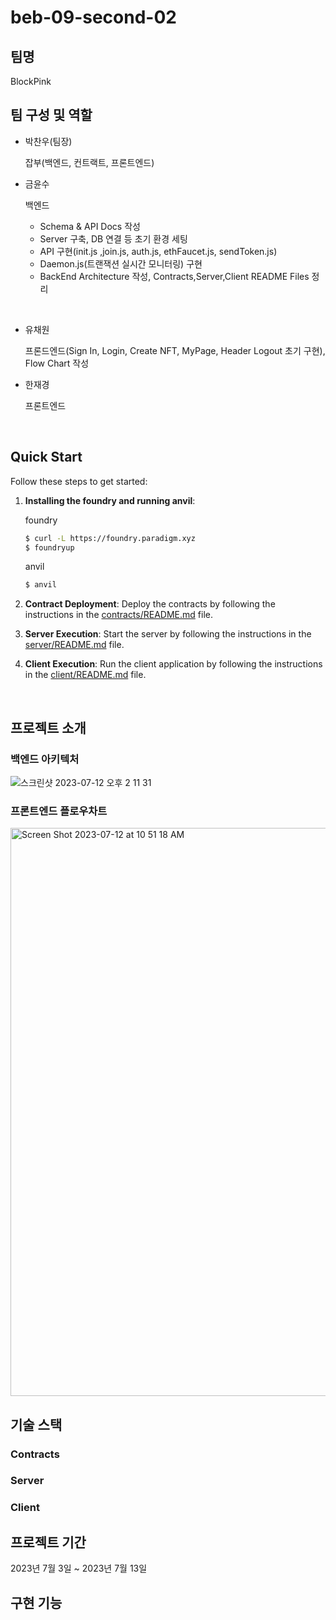 # beb-09-second-02

## 팀명

BlockPink
<br>

## 팀 구성 및 역할

- 박찬우(팀장)

  잡부(백엔드, 컨트랙트, 프론트엔드)
  <br>

- 금윤수

  백엔드
  - Schema & API Docs 작성
  - Server 구축, DB 연결 등 초기 환경 세팅
  - API 구현(init.js ,join.js, auth.js, ethFaucet.js, sendToken.js)
  - Daemon.js(트랜잭션 실시간 모니터링) 구현
  - BackEnd Architecture 작성, Contracts,Server,Client README Files 정리

<br>

- 유채원

  프론드엔드(Sign In, Login, Create NFT, MyPage, Header Logout 초기 구현), Flow Chart 작성

- 한재경

  프론트엔드  
      
<br> 

## Quick Start

Follow these steps to get started:

1. **Installing the foundry and running anvil**: 

      foundry<br>

      ```bash
      $ curl -L https://foundry.paradigm.xyz
      $ foundryup
      ```

      anvil<br>

      ```bash
      $ anvil
      ```

2. **Contract Deployment**: Deploy the contracts by following the instructions in the [contracts/README.md](./contracts/README.md) file.

3. **Server Execution**: Start the server by following the instructions in the [server/README.md](./server/README.md) file.

4. **Client Execution**: Run the client application by following the instructions in the [client/README.md](./client/README.md) file.

<br>

## 프로젝트 소개

### 백엔드 아키텍처
![스크린샷 2023-07-12 오후 2 11 31](https://github.com/codestates-beb/beb-09-second-blockpink/assets/82312931/20db29b6-2158-44fb-91ea-bab48c00d894)

### 프론트엔드 플로우차트

<img width="909" alt="Screen Shot 2023-07-12 at 10 51 18 AM" src="https://github.com/codestates-beb/beb-09-second-blockpink/assets/9794836/f2363244-6a03-449b-bb3c-123ac4d3b490">


## 기술 스택

### Contracts

### Server

### Client

## 프로젝트 기간

2023년 7월 3일 ~ 2023년 7월 13일

## 구현 기능
